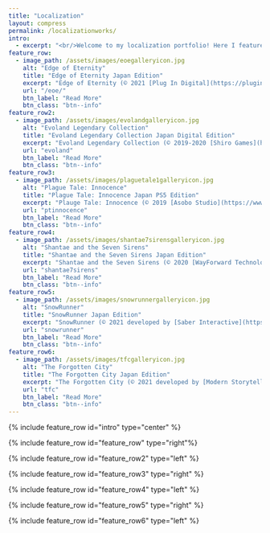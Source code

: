 ```yaml
---
title: "Localization"
layout: compress
permalink: /localizationworks/
intro: 
  - excerpt: "<br/>Welcome to my localization portfolio! Here I feature some of my past projects and (will eventually add) my reflections on what I've learned and what I might do differently were I to do it again."
feature_row:
  - image_path: /assets/images/eoegalleryicon.jpg
    alt: "Edge of Eternity"
    title: "Edge of Eternity Japan Edition"
    excerpt: "Edge of Eternity (© 2021 [Plug In Digital](https://plugindigital.com/ )) game localization & release planning, including full Japanese voiceover work."
    url: "/eoe/"
    btn_label: "Read More"
    btn_class: "btn--info"
feature_row2:
  - image_path: /assets/images/evolandgalleryicon.jpg
    alt: "Evoland Legendary Collection"
    title: "Evoland Legendary Collection Japan Digital Edition"
    excerpt: "Evoland Legendary Collection (© 2019-2020 [Shiro Games](https://shirogames.com/ )) game localization coordination."
    url: "evoland"
    btn_label: "Read More"
    btn_class: "btn--info"
feature_row3:
  - image_path: /assets/images/plaguetale1galleryicon.jpg
    alt: "Plague Tale: Innocence"
    title: "Plague Tale: Innocence Japan PS5 Edition"
    excerpt: "Plauge Tale: Innocence (© 2019 [Asobo Studio](https://www.asobostudio.com/ ) and [Focus Entertainment](https://www.focus-entmt.com/en-us )) last minute first party product certification."
    url: "ptinnocence"
    btn_label: "Read More"
    btn_class: "btn--info"
feature_row4:
  - image_path: /assets/images/shantae7sirensgalleryicon.jpg
    alt: "Shantae and the Seven Sirens"
    title: "Shantae and the Seven Sirens Japan Edition"
    excerpt: "Shantae and the Seven Sirens (© 2020 [WayForward Technologies Inc.](https://wayforward.com/ )) game localization & release planning."
    url: "shantae7sirens"
    btn_label: "Read More"
    btn_class: "btn--info"
feature_row5:
  - image_path: /assets/images/snowrunnergalleryicon.jpg
    alt: "SnowRunner"
    title: "SnowRunner Japan Edition"
    excerpt: "SnowRunner (© 2021 developed by [Saber Interactive](https://saber3d.com/) and published by [Focus Entertainment](https://www.focus-entmt.com/en-us )) release planning and post-release management."
    url: "snowrunner"
    btn_label: "Read More"
    btn_class: "btn--info"
feature_row6:
  - image_path: /assets/images/tfcgalleryicon.jpg
    alt: "The Forgotten City"
    title: "The Forgotten City Japan Edition"
    excerpt: "The Forgotten City (© 2021 developed by [Modern Storyteller](https://modern-storyteller.com/) and published by [Plug In Digital](https://plugindigital.com/ )) first party product certification."
    url: "tfc"
    btn_label: "Read More"
    btn_class: "btn--info"
---
```


{% include feature_row id="intro" type="center" %}

{% include feature_row id="feature_row" type="right"%}

{% include feature_row id="feature_row2" type="left" %}

{% include feature_row id="feature_row3" type="right" %}

{% include feature_row id="feature_row4" type="left" %}

{% include feature_row id="feature_row5" type="right" %}

{% include feature_row id="feature_row6" type="left" %}